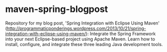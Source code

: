maven-spring-blogpost
=====================

Repository for my blog post, 'Spring Integration with Eclipse Using Maven'
(http://programmaticponderings.wordpress.com/2013/10/21/spring-integration-with-eclipse-using-maven/):
Integrate the Spring Framework into your next Eclipse-based project using Apache Maven. Learn how to install, configure, and integrate these three leading Java development tools.
